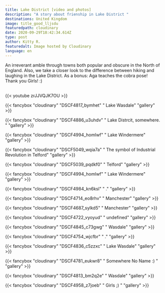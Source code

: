 ```yaml
---
title: Lake District [video and photos]
description: "A story about frienship in Lake District "
destinations: United Kingdom
image: title_good_lljsdu
featuredpath: cloudinary
date: 2020-09-29T18:42:34.614Z
type: post
author: Kitty R.
featuredalt: Image hosted by Cloudinary
language: en
---
```

An irreverant amble through towns both popular and obscure in the North of England. Also, we take a closer look to the difference between hiking and laughing in the Lake District. 
As a bonus: Aga teaches the cobra pose! 
Thank you Girls! :)

<br>{{< youtube zrJJVQJK7OU >}}</br>

{{< fancybox "cloudinary" "DSCF4817_bymhet" " Lake Wasdale" "gallery" >}}

{{< fancybox "cloudinary" "DSCF4886_u3uhdv" " Lake Distrcit, somewhere. " "gallery" >}}

{{< fancybox "cloudinary" "DSCF4994_homlwf" " Lake Windermere" "gallery" >}}

{{< fancybox "cloudinary" "DSCF5049_wqia7a" " The symbol of Industrial Revolution in Telford" "gallery" >}}



{{< fancybox "cloudinary" "DSCF5039_pqdkf0" " Telford" "gallery" >}}

{{< fancybox "cloudinary" "DSCF4994_homlwf" " Lake Windermere" "gallery" >}}

{{< fancybox "cloudinary" "DSCF4984_kn6ksl" " ." "gallery" >}}

{{< fancybox "cloudinary" "DSCF4714_eo8rhv" " Manchester" "gallery" >}}

{{< fancybox "cloudinary" "DSCF4687_sylkd5" " Manchester" "gallery" >}}

{{< fancybox "cloudinary" "DSCF4722_vyoyud" " undefined" "gallery" >}}

{{< fancybox "cloudinary" "DSCF4845_c73gwg" " Wasdale" "gallery" >}}

{{< fancybox "cloudinary" "DSCF4754_wjcfbr" " ." "gallery" >}}

{{< fancybox "cloudinary" "DSCF4836_c5zzxc" " Lake Wasdale" "gallery" >}}

{{< fancybox "cloudinary" "DSCF4781_eukwr8" " Somewhere No Name :) " "gallery" >}}

{{< fancybox "cloudinary" "DSCF4813_bm2q2e" " Wasdale" "gallery" >}}

{{< fancybox "cloudinary" "DSCF4958_z7joeb" " Girls ;) " "gallery" >}}